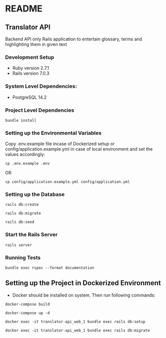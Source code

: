 
# README

## Translator API

Backend API only Rails application to entertain glossary, terms and highlighting them in given text

### Development Setup
- Ruby version 2.7.1
- Rails version 7.0.3
### System Level Dependencies:
- PostgreSQL 14.2
### Project Level Dependencies
```
bundle install
```
### Setting up the Environmental Variables
Copy .env.example file incase of Dockerized setup or config/application.example.yml in case of local environment and set the values accordingly:
```
cp .env.example .env
```
OR
```
cp config/application.example.yml config/application.yml
```
### Setting up the Database
```
rails db:create
```
```
rails db:migrate
```
```
rails db:seed
```
### Start the Rails Server
```
rails server
```
### Running Tests
```
bundle exec rspec --format documentation
```
## Setting up the Project in Dockerized Environment
- Docker should be installed on system. Then run following commands:

```
docker-compose build
```
```
docker-compose up -d
```
```
docker exec -it translator-api_web_1 bundle exec rails db:setup
```
```
docker exec -it translator-api_web_1 bundle exec rails db:migrate
```
